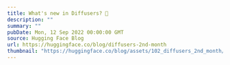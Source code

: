 ```yaml
---
title: What's new in Diffusers? 🎨
description: ""
summary: ""
pubDate: Mon, 12 Sep 2022 00:00:00 GMT
source: Hugging Face Blog
url: https://huggingface.co/blog/diffusers-2nd-month
thumbnail: "https://huggingface.co/blog/assets/102_diffusers_2nd_month/inpainting.png"
---
```


